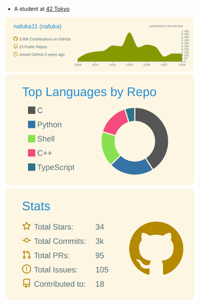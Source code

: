- A student at [42 Tokyo](https://42tokyo.jp/)

[![](profile-summary-card-output/solarized/0-profile-details.svg)](https://github.com/vn7n24fzkq/github-profile-summary-cards)
[![](profile-summary-card-output/solarized/1-repos-per-language.svg)](https://github.com/vn7n24fzkq/github-profile-summary-cards) [![](profile-summary-card-output/solarized/3-stats.svg)](https://github.com/vn7n24fzkq/github-profile-summary-cards)
